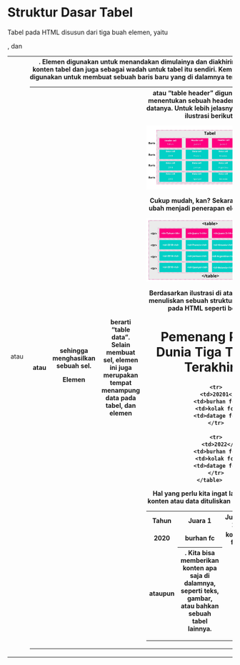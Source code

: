 # Struktur Dasar Tabel
Tabel pada HTML disusun dari tiga buah elemen, yaitu <table>, <tr> dan <td> atau <th>. Elemen <table> digunakan untuk menandakan dimulainya dan diakhirinya sebuah konten tabel dan juga sebagai wadah untuk tabel itu sendiri. Kemudian elemen <tr> digunakan untuk membuat sebuah baris baru yang di dalamnya terdapat elemen <td> atau <th> sehingga menghasilkan sebuah sel. 

Elemen <td> berarti “table data”. Selain membuat sel, elemen ini juga merupakan tempat menampung data pada tabel, dan elemen <th> atau “table header” digunakan untuk menentukan sebuah header pada kolom datanya. Untuk lebih jelasnya, perhatikan ilustrasi berikut.

![Alt text](tabel.png)

Cukup mudah, kan? Sekarang mari kita ubah menjadi penerapan elemen HTML.

![Alt text](tabel2.png)

Berdasarkan ilustrasi di atas, kita dapat menuliskan sebuah struktur dasar tabel pada HTML seperti berikut.

<h1>Pemenang Piala Dunia Tiga Tahun Terakhir</h1>
    <table>
        <tr>
            <th>Tahun</th>
            <th>Juara 1</th>
            <th>Juara 2</th>
            <th>Juara 3</th>
        </tr>
        <tr>
            <td>2020</td>
            <td>burhan fc</td>
            <td>kolak fc</td>
            <td>datage fc</td>
        </tr>

        <tr>
            <td>20201</td>
            <td>burhan fc</td>
            <td>kolak fc</td>
            <td>datage fc</td>
        </tr>

        <tr>
            <td>2022</td>
            <td>burhan fc</td>
            <td>kolak fc</td>
            <td>datage fc</td>
        </tr>
    </table>

Hal yang perlu kita ingat lagi, seluruh konten atau data dituliskan pada elemen <td> ataupun <th>. Kita bisa memberikan konten apa saja di dalamnya, seperti teks, gambar, atau bahkan sebuah tabel lainnya.
